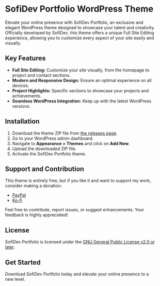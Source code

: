 # SofiDev Portfolio WordPress Theme



Elevate your online presence with SofiDev Portfolio, an exclusive and elegant WordPress theme designed to showcase your talent and creativity. Officially developed by SofiDev, this theme offers a unique Full Site Editing experience, allowing you to customize every aspect of your site easily and visually.

## Key Features

- **Full Site Editing:** Customize your site visually, from the homepage to project and contact sections.
- **Modern and Responsive Design:** Ensure an optimal experience on all devices.
- **Project Highlights:** Specific sections to showcase your projects and achievements.
- **Seamless WordPress Integration:** Keep up with the latest WordPress versions.

## Installation

1. Download the theme ZIP file from [the releases page](link_to_releases).
2. Go to your WordPress admin dashboard.
3. Navigate to **Appearance > Themes** and click on **Add New**.
4. Upload the downloaded ZIP file.
5. Activate the SofiDev Portfolio theme.

## Support and Contribution

This theme is entirely free, but if you like it and want to support my work, consider making a donation:

- [PayPal](https://paypal.me/ansof89?country.x=MX&locale.x=es_XC)
- [Ko-fi](https://ko-fi.com/sofidev)

Feel free to contribute, report issues, or suggest enhancements. Your feedback is highly appreciated!

## License

SofiDev Portfolio is licensed under the [GNU General Public License v2.0 or later](https://www.gnu.org/licenses/gpl-2.0.html).

## Get Started

Download SofiDev Portfolio today and elevate your online presence to a new level.

<!-- [Demo Link](https://example.com/fabled-sunset) | [SofiDev's Website](https://itssofi.dev/) -->
